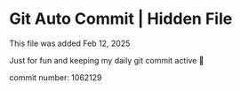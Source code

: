# Git Auto Commit | Hidden File

This file was added Feb 12, 2025

Just for fun and keeping my daily git commit active 🤪

commit number: 1062129

